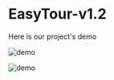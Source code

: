 # EasyTour-v1.2

Here is our project's demo

![demo](https://github.com/lining9717/EasyTour-v1.2/blob/master/demo%20gif/demo1.gif?raw=true)





![demo](https://github.com/lining9717/EasyTour-v1.2/blob/master/demo%20gif/demo2.gif?raw=true)